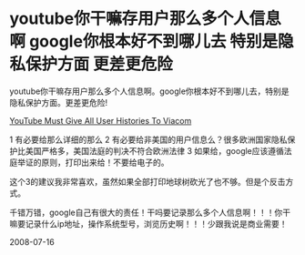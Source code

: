# youtube你干嘛存用户那么多个人信息啊 google你根本好不到哪儿去 特别是隐私保护方面 更差更危险

youtube你干嘛存用户那么多个人信息啊。google你根本好不到哪儿去，特别是隐私保护方面。更差更危险!

[YouTube Must Give All User Histories To Viacom ](http://tech.slashdot.org/tech/08/07/03/121221.shtml)

1 有必要给那么详细的那么
2 有必要给非美国的用户信息么？很多欧洲国家隐私保护比美国严格多，美国法庭的判决不符合欧洲法律
3 如果给，google应该遵循法庭举证的原则，打印出来给！不要给电子的。

这个3的建议我非常喜欢，虽然如果全部打印地球树砍光了也不够。但是个反击方式。

千错万错，google自己有很大的责任！干吗要记录那么多个人信息啊！！！你干嘛要记录什么ip地址，操作系统型号，浏览历史啊！！！少跟我说是商业需要！



2008-07-16